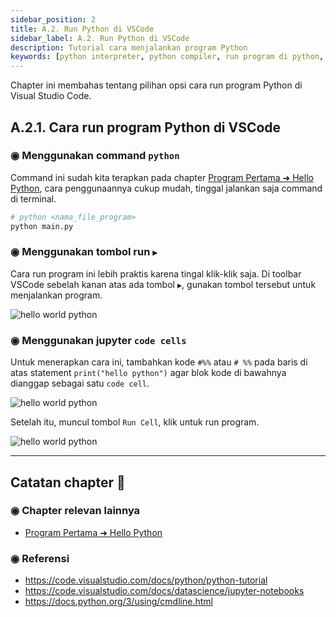 ```yaml
---
sidebar_position: 2
title: A.2. Run Python di VSCode
sidebar_label: A.2. Run Python di VSCode
description: Tutorial cara menjalankan program Python
keywords: [python interpreter, python compiler, run program di python, run python]
---
```


Chapter ini membahas tentang pilihan opsi cara run program Python di Visual Studio Code.

## A.2.1. Cara run program Python di VSCode

### ◉ Menggunakan command `python`

Command ini sudah kita terapkan pada chapter [Program Pertama ➜ Hello Python](/basic/hello-python), cara penggunaannya cukup mudah, tinggal jalankan saja command di terminal.

```bash
# python <nama_file_program>
python main.py
```

### ◉ Menggunakan tombol run `▶`

Cara run program ini lebih praktis karena tingal klik-klik saja. Di toolbar VSCode sebelah kanan atas ada tombol `▶`, gunakan tombol tersebut untuk menjalankan program.

![hello world python](img/hello-python-3.png)

### ◉ Menggunakan jupyter `code cells`

Untuk menerapkan cara ini, tambahkan kode `#%%` atau `# %%` pada baris di atas statement `print("hello python")` agar blok kode di bawahnya dianggap sebagai satu `code cell`.

![hello world python](img/hello-python-4.png)

Setelah itu, muncul tombol `Run Cell`, klik untuk run program.

![hello world python](img/hello-python-5.png)

---

<div class="section-footnote">

## Catatan chapter 📑

### ◉ Chapter relevan lainnya

- [Program Pertama ➜ Hello Python](/basic/hello-python)

### ◉ Referensi

- https://code.visualstudio.com/docs/python/python-tutorial
- https://code.visualstudio.com/docs/datascience/jupyter-notebooks
- https://docs.python.org/3/using/cmdline.html

</div>
